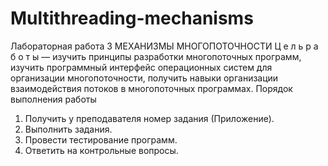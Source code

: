 # Multithreading-mechanisms
Лабораторная работа 3
МЕХАНИЗМЫ МНОГОПОТОЧНОСТИ
Ц е л ь р а б о т ы — изучить принципы разработки многопоточных программ,
изучить программный интерфейс операционных систем для организации
многопоточности, получить навыки организации взаимодействия потоков в
многопоточных программах.
Порядок выполнения работы
1. Получить у преподавателя номер задания (Приложение).
2. Выполнить задания.
3. Провести тестирование программ.
4. Ответить на контрольные вопросы.
